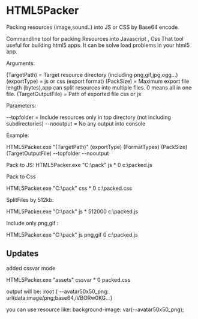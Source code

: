 # HTML5Packer
Packing resources (image,sound..) into JS or CSS by Base64 encode.

Commandline tool for packing Resources into Javascript , Css
That tool useful for building html5 apps. It can be solve load problems in your html5 app.

Arguments:

(TargetPath)       = Target resource directory (including png,gif,jpg,ogg...)
(exportType)       = js or css (export format)
(PackSize)         = Maximum export file length (bytes),app can split resources into multiple files. 0 means all in one file.
(TargetOutputFile) = Path of exported file css or js

Parameters:

--topfolder   =  Include resources only in top directory (not including subdirectories)
--nooutput    = No any output into console

Example:
	
HTML5Packer.exe "(TargetPath)" (exportType) (FormatTypes) (PackSize) (TargetOutputFile) --topfolder --nooutput

Pack to JS:
HTML5Packer.exe "C:\pack" js * 0 c:\packed.js
  
Pack to Css

HTML5Packer.exe "C:\pack" css * 0 c:\packed.css

 SplitFiles by 512kb:
 
  HTML5Packer.exe "C:\pack" js * 512000 c:\packed.js
  
 Include only png,gif :
 
  HTML5Packer.exe "C:\pack" js png,gif 0 c:\packed.js
  
  
  
  Updates
  ---------------
 added cssvar mode
 
  HTML5Packer.exe "assets" cssvar * 0 packed.css
  
  output will be:
  :root {
--avatar50x50_png: url(data:image/png;base64,iVBORw0KG..
}

you can use resource like:
background-image: var(--avatar50x50_png);


  
